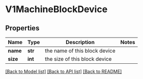 # V1MachineBlockDevice

## Properties
Name | Type | Description | Notes
------------ | ------------- | ------------- | -------------
**name** | **str** | the name of this block device | 
**size** | **int** | the size of this block device | 

[[Back to Model list]](../README.md#documentation-for-models) [[Back to API list]](../README.md#documentation-for-api-endpoints) [[Back to README]](../README.md)


